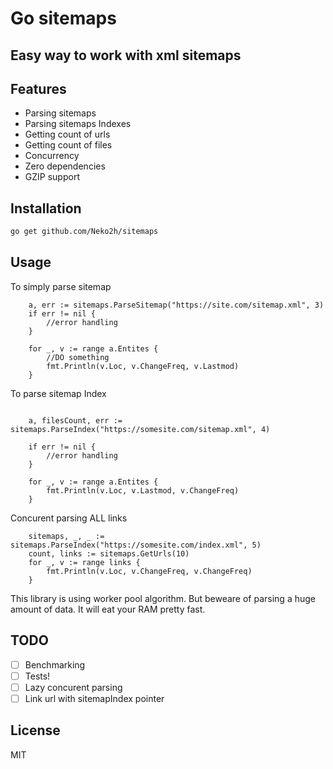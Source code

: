 # Go sitemaps
## Easy way to work with xml sitemaps


## Features

- Parsing sitemaps
- Parsing sitemaps Indexes
- Getting count of urls
- Getting count of files
- Concurrency
- Zero dependencies
- GZIP support



## Installation



```sh
go get github.com/Neko2h/sitemaps
```





## Usage
To simply parse sitemap
```golang
	a, err := sitemaps.ParseSitemap("https://site.com/sitemap.xml", 3)
	if err != nil {
		//error handling
	}

	for _, v := range a.Entites {
		//DO something
		fmt.Println(v.Loc, v.ChangeFreq, v.Lastmod)
	}
```
To parse sitemap Index
```golang

	a, filesCount, err := sitemaps.ParseIndex("https://somesite.com/sitemap.xml", 4)

	if err != nil {
		//error handling
	}

	for _, v := range a.Entites {
		fmt.Println(v.Loc, v.Lastmod, v.ChangeFreq)
	}

```

Concurent parsing ALL links
```golang
	sitemaps, _, _ := sitemaps.ParseIndex("https://somesite.com/index.xml", 5)
	count, links := sitemaps.GetUrls(10)
	for _, v := range links {
		fmt.Println(v.Loc, v.ChangeFreq, v.ChangeFreq)
	}
```
This library is using worker pool algorithm.
But beweare of parsing a huge amount of data. It will eat your RAM pretty fast.







## TODO

- [ ] Benchmarking
- [ ] Tests!
- [ ] Lazy concurent parsing
- [ ] Link url with sitemapIndex pointer

## License

MIT

